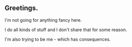 ## Greetings.

I'm not going for anything fancy here.

I do all kinds of stuff and I don't share that for some reason.

I'm also trying to be me - which has consequences.
